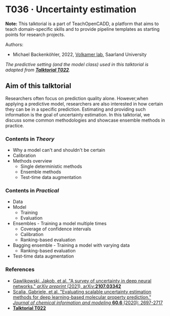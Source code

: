 # T036 · Uncertainty estimation

**Note:** This talktorial is a part of TeachOpenCADD, a platform that aims to teach domain-specific skills and to provide pipeline templates as starting points for research projects.

Authors:

- Michael Backenköhler, 2022, [Volkamer lab](https://volkarmerlab.org), Saarland University


*The predictive setting (and the model class) used in this talktorial is adapted from [__Talktorial T022__](https://github.com/volkamerlab/teachopencadd/blob/master/teachopencadd/talktorials/T022_ligand_based_screening_neural_network/talktorial.ipynb).*


## Aim of this talktorial

Researchers often focus on prediction quality alone. However,when applying a predictive model, researchers are also interested in how certain they can be in a specific prediction. Estimating and providing such information is the goal of uncertainty estimation. In this talktorial, we discuss some common methodologies and showcase ensemble methods in practice.


### Contents in *Theory*

* Why a model can't and shouldn't be certain
* Calibration
* Methods overview
    * Single deterministic methods
    * Ensemble methods
    * Test-time data augmentation


### Contents in *Practical*
* Data
* Model
    * Training
    * Evaluation
* Ensembles - Training a model multiple times
    * Coverage of confidence intervals
    * Calibration
    * Ranking-based evaluation
* Bagging ensemble - Training a model with varying data
    * Ranking-based evaluation
* Test-time data augmentation


### References
* [Gawlikowski, Jakob, et al. "A survey of uncertainty in deep neural networks." _arXiv preprint_ (2021), arXiv:__2107.03342__](https://arxiv.org/abs/2107.03342)
* [Scalia, Gabriele, et al. "Evaluating scalable uncertainty estimation methods for deep learning-based molecular property prediction." _Journal of chemical information and modeling_ __60.6__ (2020): 2697-2717](https://pubs.acs.org/doi/pdf/10.1021/acs.jcim.9b00975)
* [__Talktorial T022__](https://github.com/volkamerlab/teachopencadd/blob/master/teachopencadd/talktorials/T022_ligand_based_screening_neural_network/talktorial.ipynb)
